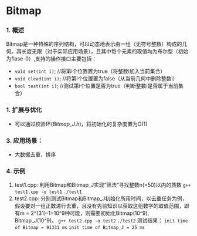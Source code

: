 # Bitmap
### 1. 概述
Bitmap是一种特殊的序列结构，可以动态地表示由一组（无符号整数）构成的几何。其长度无限（对于实际应用场景），且其中每个元素的取值均为布尔型（初始为flase-0）,支持的操作接口主要包括：
+ `void set(int i)`; //将第i个位置置为true（将整数i加入当前集合）
+ `void clead(int i)`; //将第i个位置置为false（从当前几何中删除整数i）
+ `bool test(int i)`; //测试第i个位置是否为true（判断整数i是否属于当前集合）

### 1. 扩展与优化
+ 可以通过校验环(*Bitmap_J.h*)，将初始化的复杂度置为O(1)


### 3. 应用场景：
+ 大数据去重，排序

### 4. 示例
1. test1.cpp: 利用Bitmap和Bitmap_J实现“筛法”寻找整数n(=50)以内的质数
    `g++ test1.cpp -o test1`
    `./test1`
2. test2.cpp: 分别测试Bitmap和Bitmap_J初始化所用时间，以去重任务为例，假设要对一组正数进行去重，且没有先验知识以获取这组数字的取值范围，即有m = 2^{31}-1=10^9种可能，则需要初始化Bitmap(10^9), Bitmap_J(10^9)。
    `g++ test2.cpp -o test2`
    `./test2`
测试结果：
`init time of Bitmap = 91331 ms`
`init time of Bitmap_J = 25 ms`
